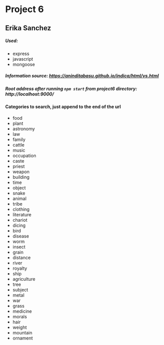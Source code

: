 # Project 6
## Erika Sanchez

##### Used: 
* express
* javascript
* mongoose
  
##### Information source: https://aninditabasu.github.io/indica/html/vs.html

##### Root address after running `npm start` from project6 directory: http://localhost:9000/

#### Categories to search, just append to the end of the url

* food
* plant
* astronomy
* law
* family
* cattle
* music 
* occupation
* caste
* priest
* weapon
* building
* time
* object
* snake
* animal
* tribe
* clothing
* literature
* chariot
* dicing
* bird
* disease
* worm
* insect
* grain
* distance
* river
* royalty
* ship
* agriculture
* tree
* subject
* metal
* war
* grass
* medicine
* morals
* hair
* weight
* mountain
* ornament
